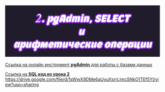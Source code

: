 ![img](https://github.com/AnatoliiBalakiriev/sql_video_course_for_beginners/blob/main/SQL-101%20Modules/Module%201/Lesson%202/images/lesson%202.png)

[Ccылка на онлайн инструмент **pgAdmin** для работы с базами данных](https://www.pgadmin.org/try/)

[Ссылка на **SQL код из урока 2**]()
https://drive.google.com/file/d/1sWwX9DMe6aUvuXsrrLjmcSNkO1TEf5Yl/view?usp=sharing

